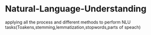 # Natural-Language-Understanding
applying all the process and different methods to perform NLU tasks(Toakens,stemming,lemmatization,stopwords,parts of speach)
